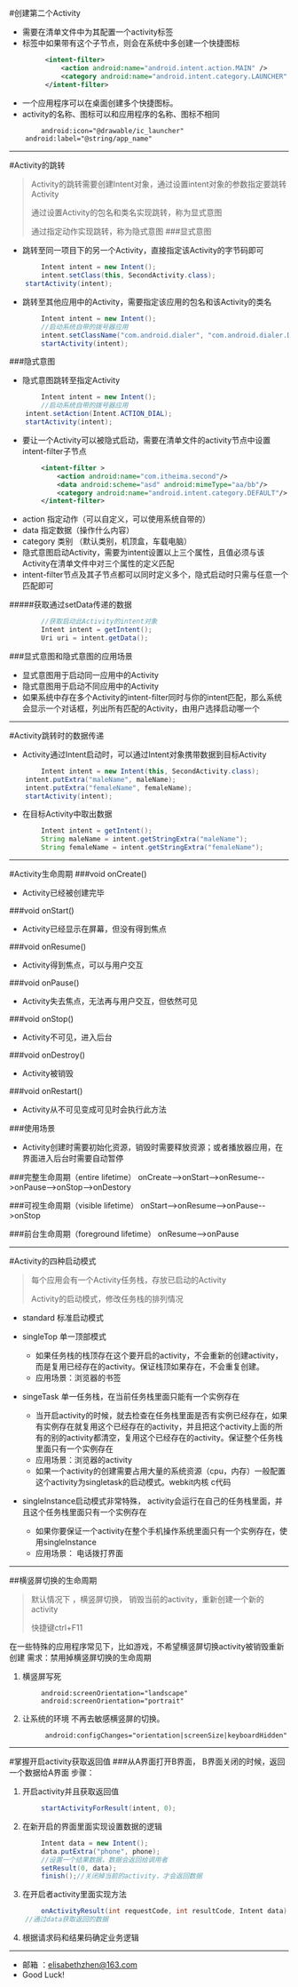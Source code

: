 #创建第二个Activity
* 需要在清单文件中为其配置一个activity标签
* 标签中如果带有这个子节点，则会在系统中多创建一个快捷图标

```xml
		 <intent-filter>
             <action android:name="android.intent.action.MAIN" />
             <category android:name="android.intent.category.LAUNCHER" />
         </intent-filter>
```

* 一个应用程序可以在桌面创建多个快捷图标。
* activity的名称、图标可以和应用程序的名称、图标不相同

```xml
		android:icon="@drawable/ic_launcher"
    android:label="@string/app_name"
```
---
#Activity的跳转
>Activity的跳转需要创建Intent对象，通过设置intent对象的参数指定要跳转Activity
>
>通过设置Activity的包名和类名实现跳转，称为显式意图
>
>通过指定动作实现跳转，称为隐式意图
###显式意图
* 跳转至同一项目下的另一个Activity，直接指定该Activity的字节码即可

```java
		Intent intent = new Intent();
		intent.setClass(this, SecondActivity.class);
    startActivity(intent);
```
* 跳转至其他应用中的Activity，需要指定该应用的包名和该Activity的类名

```java
		Intent intent = new Intent();
		//启动系统自带的拨号器应用
		intent.setClassName("com.android.dialer", "com.android.dialer.DialtactsActivity");
		startActivity(intent);
```
###隐式意图
* 隐式意图跳转至指定Activity

```java
		Intent intent = new Intent();
		//启动系统自带的拨号器应用
    intent.setAction(Intent.ACTION_DIAL);
    startActivity(intent);
```
* 要让一个Activity可以被隐式启动，需要在清单文件的activity节点中设置intent-filter子节点

```xml
		<intent-filter >
            <action android:name="com.itheima.second"/>
            <data android:scheme="asd" android:mimeType="aa/bb"/>
            <category android:name="android.intent.category.DEFAULT"/>
        </intent-filter>
```

* action 指定动作（可以自定义，可以使用系统自带的）
* data   指定数据（操作什么内容）
* category 类别 （默认类别，机顶盒，车载电脑）
* 隐式意图启动Activity，需要为intent设置以上三个属性，且值必须与该Activity在清单文件中对三个属性的定义匹配
* intent-filter节点及其子节点都可以同时定义多个，隐式启动时只需与任意一个匹配即可

#####获取通过setData传递的数据

```java
		//获取启动此Activity的intent对象
		Intent intent = getIntent();
		Uri uri = intent.getData();
```
###显式意图和隐式意图的应用场景
* 显式意图用于启动同一应用中的Activity
* 隐式意图用于启动不同应用中的Activity
* 如果系统中存在多个Activity的intent-filter同时与你的intent匹配，那么系统会显示一个对话框，列出所有匹配的Activity，由用户选择启动哪一个

---
#Activity跳转时的数据传递
* Activity通过Intent启动时，可以通过Intent对象携带数据到目标Activity

```java
		Intent intent = new Intent(this, SecondActivity.class);
    intent.putExtra("maleName", maleName);
    intent.putExtra("femaleName", femaleName);
    startActivity(intent);
```
* 在目标Activity中取出数据

```java
		Intent intent = getIntent();
		String maleName = intent.getStringExtra("maleName");
		String femaleName = intent.getStringExtra("femaleName");
```
---
#Activity生命周期
###void onCreate()
* Activity已经被创建完毕

###void onStart()
* Activity已经显示在屏幕，但没有得到焦点

###void onResume()
* Activity得到焦点，可以与用户交互

###void onPause()
* Activity失去焦点，无法再与用户交互，但依然可见

###void onStop()
* Activity不可见，进入后台

###void onDestroy()
* Activity被销毁

###void onRestart()
* Activity从不可见变成可见时会执行此方法

###使用场景
* Activity创建时需要初始化资源，销毁时需要释放资源；或者播放器应用，在界面进入后台时需要自动暂停

###完整生命周期（entire lifetime）
onCreate-->onStart-->onResume-->onPause-->onStop-->onDestory

###可视生命周期（visible lifetime）
onStart-->onResume-->onPause-->onStop

###前台生命周期（foreground lifetime）
onResume-->onPause

---
#Activity的四种启动模式
>每个应用会有一个Activity任务栈，存放已启动的Activity
>
>Activity的启动模式，修改任务栈的排列情况

* standard 标准启动模式
* singleTop 单一顶部模式
	* 如果任务栈的栈顶存在这个要开启的activity，不会重新的创建activity，而是复用已经存在的activity。保证栈顶如果存在，不会重复创建。
	* 应用场景：浏览器的书签
* singeTask 单一任务栈，在当前任务栈里面只能有一个实例存在
	* 当开启activity的时候，就去检查在任务栈里面是否有实例已经存在，如果有实例存在就复用这个已经存在的activity，并且把这个activity上面的所有的别的activity都清空，复用这个已经存在的activity。保证整个任务栈里面只有一个实例存在
	* 应用场景：浏览器的activity
	* 如果一个activity的创建需要占用大量的系统资源（cpu，内存）一般配置这个activity为singletask的启动模式。webkit内核 c代码

* singleInstance启动模式非常特殊， activity会运行在自己的任务栈里面，并且这个任务栈里面只有一个实例存在
	* 如果你要保证一个activity在整个手机操作系统里面只有一个实例存在，使用singleInstance
	* 应用场景： 电话拨打界面

---
##横竖屏切换的生命周期
>默认情况下 ，横竖屏切换， 销毁当前的activity，重新创建一个新的activity
>
> 快捷键ctrl+F11

在一些特殊的应用程序常见下，比如游戏，不希望横竖屏切换activity被销毁重新创建
需求：禁用掉横竖屏切换的生命周期
1. 横竖屏写死

```
		android:screenOrientation="landscape"
		android:screenOrientation="portrait"
```
2. 让系统的环境 不再去敏感横竖屏的切换。

```
		 android:configChanges="orientation|screenSize|keyboardHidden"
```
---
#掌握开启activity获取返回值
###从A界面打开B界面， B界面关闭的时候，返回一个数据给A界面
步骤：
1. 开启activity并且获取返回值

```java
		startActivityForResult(intent, 0);
```
2. 在新开启的界面里面实现设置数据的逻辑

```java
		Intent data = new Intent();
		data.putExtra("phone", phone);
		//设置一个结果数据，数据会返回给调用者
		setResult(0, data);
		finish();//关闭掉当前的activity，才会返回数据
```
3. 在开启者activity里面实现方法

```java
		onActivityResult(int requestCode, int resultCode, Intent data)
    //通过data获取返回的数据
```
4. 根据请求码和结果码确定业务逻辑

---
- 邮箱 ：elisabethzhen@163.com
- Good Luck!
